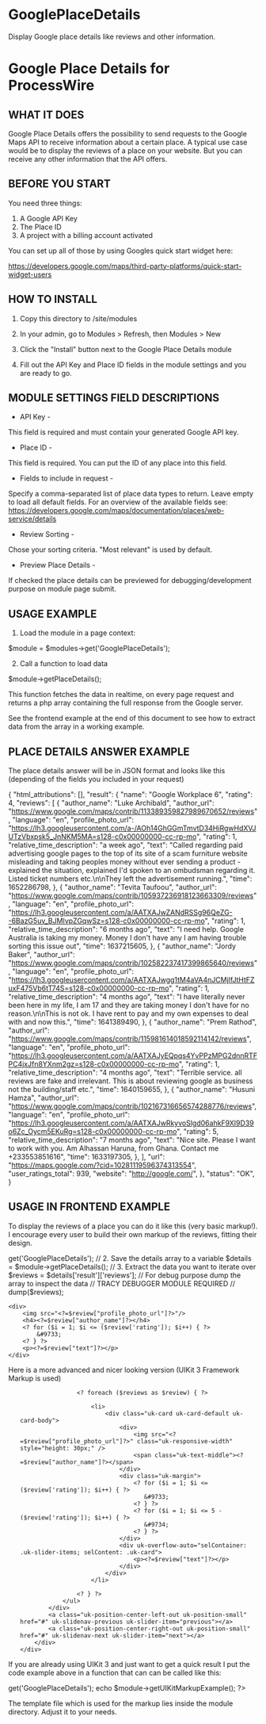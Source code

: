 # GooglePlaceDetails
Display Google place details like reviews and other information.

Google Place Details for ProcessWire
====================================

WHAT IT DOES
------------

Google Place Details offers the possibility to send requests to the Google Maps API to receive information
about a certain place. A typical use case would be to display the reviews of a place on your website.
But you can receive any other information that the API offers.


BEFORE YOU START
----------------

You need three things:

1. A Google API Key
2. The Place ID
3. A project with a billing account activated

You can set up all of those by using Googles quick start widget here:

https://developers.google.com/maps/third-party-platforms/quick-start-widget-users

HOW TO INSTALL
--------------

1. Copy this directory to /site/modules

2. In your admin, go to Modules > Refresh, then Modules > New

3. Click the "Install" button next to the Google Place Details module

4. Fill out the API Key and Place ID fields in the module settings and you are ready to go.


MODULE SETTINGS FIELD DESCRIPTIONS
----------------------------------

- API Key -

This field is required and must contain your generated Google API key.

- Place ID -

This field is required. You can put the ID of any place into this field.

- Fields to include in request -

Specify a comma-separated list of place data types to return. Leave empty to load all default fields.
For an overview of the available fields see: https://developers.google.com/maps/documentation/places/web-service/details

- Review Sorting -

Chose your sorting criteria. "Most relevant" is used by default.

- Preview Place Details -

If checked the place details can be previewed for debugging/development purpose on module page submit.

USAGE EXAMPLE
-------------

1. Load the module in a page context:

$module = $modules->get('GooglePlaceDetails');

2. Call a function to load data

$module->getPlaceDetails();

This function fetches the data in realtime, on every page request and returns a php array containing the full response from the
Google server.

See the frontend example at the end of this document to see how to extract data from the array in a working example.

PLACE DETAILS ANSWER EXAMPLE
----------------------------

The place details answer will be in JSON format and looks like this (depending of the fields you included in your request)

{
  "html_attributions": [],
  "result":
    {
      "name": "Google Workplace 6",
      "rating": 4,
      "reviews":
        [
          {
            "author_name": "Luke Archibald",
            "author_url": "https://www.google.com/maps/contrib/113389359827989670652/reviews",
            "language": "en",
            "profile_photo_url": "https://lh3.googleusercontent.com/a-/AOh14GhGGmTmvtD34HiRgwHdXVJUTzVbxpsk5_JnNKM5MA=s128-c0x00000000-cc-rp-mo",
            "rating": 1,
            "relative_time_description": "a week ago",
            "text": "Called regarding paid advertising google pages to the top of its site of a scam furniture website misleading and taking peoples money without ever sending a product - explained the situation,  explained I'd spoken to an ombudsman regarding it.  Listed ticket numbers etc.\n\nThey left the advertisement running.",
            "time": 1652286798,
          },
          {
            "author_name": "Tevita Taufoou",
            "author_url": "https://www.google.com/maps/contrib/105937236918123663309/reviews",
            "language": "en",
            "profile_photo_url": "https://lh3.googleusercontent.com/a/AATXAJwZANdRSSg96QeZG--6BazG5uv_BJMIvpZGqwSz=s128-c0x00000000-cc-rp-mo",
            "rating": 1,
            "relative_time_description": "6 months ago",
            "text": "I need help.  Google Australia is taking my money. Money I don't have any I am having trouble sorting this issue out",
            "time": 1637215605,
          },
          {
            "author_name": "Jordy Baker",
            "author_url": "https://www.google.com/maps/contrib/102582237417399865640/reviews",
            "language": "en",
            "profile_photo_url": "https://lh3.googleusercontent.com/a/AATXAJwgg1tM4aVA4nJCMjlfJtHtFZuxF475Vb6tT74S=s128-c0x00000000-cc-rp-mo",
            "rating": 1,
            "relative_time_description": "4 months ago",
            "text": "I have literally never been here in my life, I am 17 and they are taking money I don't have for no reason.\n\nThis is not ok. I have rent to pay and my own expenses to deal with and now this.",
            "time": 1641389490,
          },
          {
            "author_name": "Prem Rathod",
            "author_url": "https://www.google.com/maps/contrib/115981614018592114142/reviews",
            "language": "en",
            "profile_photo_url": "https://lh3.googleusercontent.com/a/AATXAJyEQpqs4YvPPzMPG2dnnRTFPC4jxJfn8YXnm2gz=s128-c0x00000000-cc-rp-mo",
            "rating": 1,
            "relative_time_description": "4 months ago",
            "text": "Terrible service. all reviews are fake and irrelevant. This is about reviewing google as business not the building/staff etc.",
            "time": 1640159655,
          },
          {
            "author_name": "Husuni Hamza",
            "author_url": "https://www.google.com/maps/contrib/102167316656574288776/reviews",
            "language": "en",
            "profile_photo_url": "https://lh3.googleusercontent.com/a/AATXAJwRkyvoSlgd06ahkF9XI9D39o6Zc_Oycm5EKuRg=s128-c0x00000000-cc-rp-mo",
            "rating": 5,
            "relative_time_description": "7 months ago",
            "text": "Nice site. Please I want to work with you. Am Alhassan Haruna, from Ghana. Contact me +233553851616",
            "time": 1633197305,
          },
        ],
      "url": "https://maps.google.com/?cid=10281119596374313554",
      "user_ratings_total": 939,
      "website": "http://google.com/",
    },
  "status": "OK",
}


USAGE IN FRONTEND EXAMPLE
-------------------------

To display the reviews of a place you can do it like this (very basic markup!). I encourage every user to build their own
markup of the reviews, fitting their design.

<?

// 1. Connect to module
$module = $modules->get('GooglePlaceDetails');

// 2. Save the details array to a variable
$details = $module->getPlaceDetails();

// 3. Extract the data you want to iterate over
$reviews = $details['result']['reviews'];

// For debug purpose dump the array to inspect the data
// TRACY DEBUGGER MODULE REQUIRED
// dump($reviews);

<? foreach ($reviews as $review) { ?>
    <div>
        <img src="<?=$review["profile_photo_url"]?>"/>
        <h4><?=$review["author_name"]?></h4>
        <? for ($i = 1; $i <= ($review['rating']); $i++) { ?>
            &#9733;
        <? } ?>
        <p><?=$review["text"]?></p>
    </div>
<? } ?>


Here is a more advanced and nicer looking version (UIKit 3 Framework Markup is used)

<div class="uk-container">
    <div uk-slider>
        <div class="uk-position-relative">
            <div class="uk-slider-container">
                <ul class="uk-slider-items uk-child-width-1-2@s uk-child-width-1-3@m uk-grid uk-height-medium">

                    <? foreach ($reviews as $review) { ?>

                        <li>
                            <div class="uk-card uk-card-default uk-card-body">
                                <div>
                                    <img src="<?=$review["profile_photo_url"]?>" class="uk-responsive-width" style="height: 30px;" />
                                    <span class="uk-text-middle"><?=$review["author_name"]?></span>
                                </div>
                                <div class="uk-margin">
                                    <? for ($i = 1; $i <= ($review['rating']); $i++) { ?>
                                       &#9733;
                                    <? } ?>
                                    <? for ($i = 1; $i <= 5 - ($review['rating']); $i++) { ?>
                                       &#9734;
                                    <? } ?>
                                </div>
                                <div uk-overflow-auto="selContainer: .uk-slider-items; selContent: .uk-card">
                                    <p><?=$review["text"]?></p>
                                </div>
                            </div>
                        </li>

                    <? } ?>
                </ul>
            </div>
            <a class="uk-position-center-left-out uk-position-small" href="#" uk-slidenav-previous uk-slider-item="previous"></a>
            <a class="uk-position-center-right-out uk-position-small" href="#" uk-slidenav-next uk-slider-item="next"></a>
        </div>
    </div>
</div>

If you are already using UIKit 3 and just want to get a quick result I put the code example above in a function that can can be called
like this:

<?
$module = $modules->get('GooglePlaceDetails');
echo $module->getUIKitMarkupExample();
?>

The template file which is used for the markup lies inside the module directory. Adjust it to your needs.
